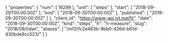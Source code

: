 {
  "properties": {
    "num": [
      16299
    ],
    "unit": [
      "steps"
    ],
    "start": [
      "2018-09-29T00:00:00Z"
    ],
    "end": [
      "2018-09-30T00:00:00Z"
    ],
    "published": [
      "2018-09-30T00:00:00Z"
    ]
  },
  "client_id": "https://www-api.jvt.me/fit",
  "date": "2018-09-30T00:00:00Z",
  "kind": "steps",
  "h": "h-measure",
  "slug": "2018/09/lrdwt",
  "aliases": [
    "/mf2/fc2e463b-8bb0-426d-b61d-430bde9cc523/"
  ]
}
